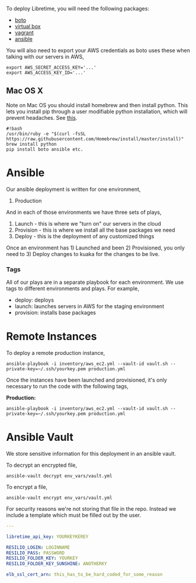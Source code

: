 To deploy Libretime, you will need the following packages: 

* [boto](https://github.com/boto/boto)
* [virtual box](https://www.virtualbox.org/)
* [vagrant](https://www.vagrantup.com/)
* [ansible](http://docs.ansible.com/ansible/intro_installation.html)

You will also need to export your AWS credentials as boto uses these when talking with our servers in AWS,

    export AWS_SECRET_ACCESS_KEY='...'
    export AWS_ACCESS_KEY_ID='...'

## Mac OS X ##
Note on Mac OS you should install homebrew and then install python. This lets you install pip through a user modifiable python installation, which will prevent headaches. See [this](http://apple.stackexchange.com/questions/209572/how-to-use-pip-after-the-os-x-el-capitan-upgrade).


```
#!bash
/usr/bin/ruby -e "$(curl -fsSL https://raw.githubusercontent.com/Homebrew/install/master/install)"
brew install python
pip install boto ansible etc.
```


Ansible
=======
Our ansible deployment is written for one environment,

  1. Production

And in each of those environments we have three sets of plays,

  1. Launch - this is where we "turn on" our servers in the cloud
  2. Provision - this is where we install all the base packages we need
  3. Deploy - this is the deployment of any customized things

Once an environment has 1) Launched and been 2) Provisioned, you only need to 3) Deploy changes to kuaka for the changes to be live.

### Tags ###

All of our plays are in a separate playbook for each environment. We use tags to different environments and plays. For example,

  * deploy: deploys 
  * launch: launches servers in AWS for the staging environment
  * provision: installs base packages


Remote Instances
================

To deploy a remote production instance,

    ansible-playbook -i inventory/aws_ec2.yml --vault-id vault.sh --private-key=~/.ssh/yourkey.pem production.yml


Once the instances have been launched and provisioned, it's only necessary to run the code with the following tags,


**Production:**

    ansible-playbook -i inventory/aws_ec2.yml --vault-id vault.sh --private-key=~/.ssh/yourkey.pem production.yml


Ansible Vault
================
We store sensitive information for this deployment in an ansible vault.

To decrypt an encrypted file,

    ansible-vault decrypt env_vars/vault.yml 

To encrypt a file,

    ansible-vault encrypt env_vars/vault.yml

For security reasons we're not storing that file in the repo. Instead we include a template which must be filled out by the user.

```yml
---

libretime_api_key: YOURKEYKEREY

RESILIO_LOGIN: LOGINNAME
RESILIO_PASS: PASSWORD
RESILIO_FOLDER_KEY: YOURKEY
RESILIO_FOLDER_KEY_SUNSHINE: ANOTHERKY

elb_ssl_cert_arn: this_has_to_be_hard_coded_for_some_reason
```

